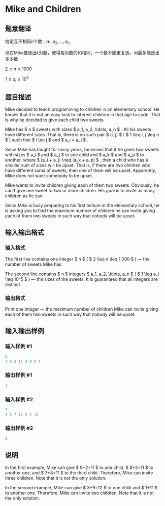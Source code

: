 # Mike and Children

## 题意翻译

给定互不相同$n$个数$:a_1,a_2,…,a_n$

现在Mike要选出$k$对数，使得每对数的和相同，一个数不能重复选，问最多能选出多少数

$2\le n\le1000$

$1\le a_i \le 10^5$

## 题目描述

Mike decided to teach programming to children in an elementary school. He knows that it is not an easy task to interest children in that age to code. That is why he decided to give each child two sweets.

Mike has $ n $ sweets with sizes $ a_1, a_2, \ldots, a_n $ . All his sweets have different sizes. That is, there is no such pair $ (i, j) $ ( $ 1 \leq i, j \leq n $ ) such that $ i \ne j $ and $ a_i = a_j $ .

Since Mike has taught for many years, he knows that if he gives two sweets with sizes $ a_i $ and $ a_j $ to one child and $ a_k $ and $ a_p $ to another, where $ (a_i + a_j) \neq (a_k + a_p) $ , then a child who has a smaller sum of sizes will be upset. That is, if there are two children who have different sums of sweets, then one of them will be upset. Apparently, Mike does not want somebody to be upset.

Mike wants to invite children giving each of them two sweets. Obviously, he can't give one sweet to two or more children. His goal is to invite as many children as he can.

Since Mike is busy preparing to his first lecture in the elementary school, he is asking you to find the maximum number of children he can invite giving each of them two sweets in such way that nobody will be upset.

## 输入输出格式

### 输入格式

The first line contains one integer $ n $ ( $ 2 \leq n \leq 1\,000 $ ) — the number of sweets Mike has.

The second line contains $ n $ integers $ a_1, a_2, \ldots, a_n $ ( $ 1 \leq a_i \leq 10^5 $ ) — the sizes of the sweets. It is guaranteed that all integers are distinct.

### 输出格式

Print one integer — the maximum number of children Mike can invite giving each of them two sweets in such way that nobody will be upset.

## 输入输出样例

### 输入样例 #1

```cpp
8
1 8 3 11 4 9 2 7

```
### 输出样例 #1

```cpp
3

```
### 输入样例 #2

```cpp
7
3 1 7 11 9 2 12

```
### 输出样例 #2

```cpp
2

```
## 说明

In the first example, Mike can give $ 9+2=11 $ to one child, $ 8+3=11 $ to another one, and $ 7+4=11 $ to the third child. Therefore, Mike can invite three children. Note that it is not the only solution.

In the second example, Mike can give $ 3+9=12 $ to one child and $ 1+11 $ to another one. Therefore, Mike can invite two children. Note that it is not the only solution.

